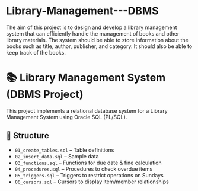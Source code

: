 # Library-Management---DBMS
The aim of this project is to design and develop a library management system that can efficiently handle the management of books and other library materials. The system should be able to store information about the books such as title, author, publisher, and category. It should also be able to keep track of the books.
# 📚 Library Management System (DBMS Project)

This project implements a relational database system for a Library Management System using Oracle SQL (PL/SQL).

## 📁 Structure
- `01_create_tables.sql` – Table definitions
- `02_insert_data.sql` – Sample data
- `03_functions.sql` – Functions for due date & fine calculation
- `04_procedures.sql` – Procedures to check overdue items
- `05_triggers.sql` – Triggers to restrict operations on Sundays
- `06_cursors.sql` – Cursors to display item/member relationships


